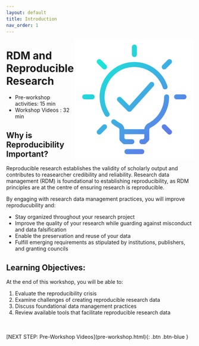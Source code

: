 ```yaml
---
layout: default
title: Introduction 
nav_order: 1
---
```

<img src="images/idea.png" style="float:right;width:320px;height:320px;"> 

# RDM and Reproducible Research

- Pre-workshop activities: 15 min 
- Workshop Videos : 32 min

## Why is Reproducibility Important? 

Reproducible research establishes the validity of scholarly output and contributes to reasearcher credibility and reliability. Research data management (RDM) is foundational to establishing reproducibility, as RDM principles are at the centre of ensuring research is reproducible. 

By engaging with research data management practices, you will improve reproducubility and:
- Stay organized throughout your research project
- Improve the quality of your research while guarding against misconduct and data falsification
- Enable the preservation and reuse of your data
- Fulfill emerging requirements as stipulated by institutions, publishers, and granting councils

## Learning Objectives:

At the end of this workshop, you will be able to:

1. Evaluate the reproducibility crisis
2. Examine challenges of creating reproducible research data
3. Discuss foundational data management practices 
4. Review available tools that facilitate reproducible research data
<br> 
<br> 
[NEXT STEP: Pre-Workshop Videos](pre-workshop.html){: .btn .btn-blue }

